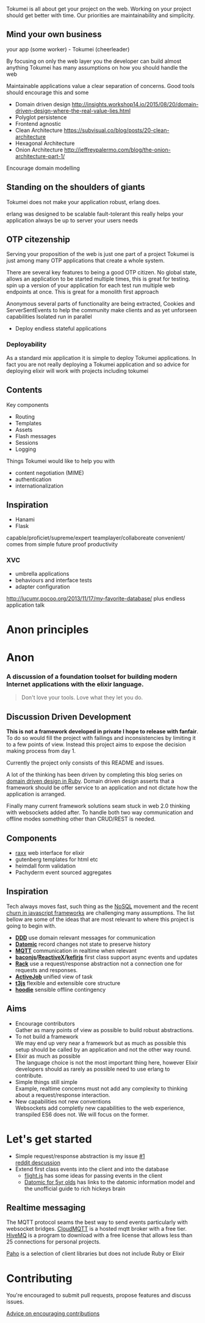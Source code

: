 Tokumei is all about get your project on the web.
Working on your project should get better with time.
Our priorities are maintainability and simplicity.


## Mind your own business


your app (some worker) - Tokumei (cheerleader)

By focusing on only the web layer you the developer can build almost anything
Tokumei has many assumptions on how you should handle the web

Maintainable applications value a clear separation of concerns.
Good tools should encourage this and some

- Domain driven design http://insights.workshop14.io/2015/08/20/domain-driven-design-where-the-real-value-lies.html
- Polyglot persistence
- Frontend agnostic
- Clean Architecture https://subvisual.co/blog/posts/20-clean-architecture
- Hexagonal Architecture
- Onion Architecture http://jeffreypalermo.com/blog/the-onion-architecture-part-1/

Encourage domain modelling

## Standing on the shoulders of giants

Tokumei does not make your application robust, erlang does.

erlang was designed to be scalable fault-tolerant this really helps your application always be up to server your users needs

## OTP citezenship

Serving your proposition of the web is just one part of a project
Tokumei is just among many OTP applications that create a whole system.

There are several key features to being a good OTP citizen.
No global state, allows an application to be started multiple times, this is great for testing.
spin up a version of your application for each test
run multiple web endpoints at once. This is great for a monolith first approach

Anonymous several parts of functionality are being extracted, Cookies and ServerSentEvents to help the community make clients and as yet unforseen capabilities
Isolated run in parallel

- Deploy endless stateful applications

### Deployability
As a standard mix application it is simple to deploy Tokumei applications.
In fact you are not really deploying a Tokumei application and so advice for deploying elixir will work with projects including tokumei

## Contents

Key components
- Routing
- Templates
- Assets
- Flash messages
- Sessions
- Logging

Things Tokumei would like to help you with

- content negotiation (MIME)
- authentication
- internationalization


## Inspiration

- Hanami
- Flask




capable/proficiet/supreme/expert
teamplayer/collaboreate
convenient/ comes from simple
future proof productivity


### XVC
- umbrella applications
- behaviours and interface tests
- adapter configuration


http://lucumr.pocoo.org/2013/11/17/my-favorite-database/
plus endless application talk

# Anon principles

Anon
====

### A discussion of a foundation toolset for building modern Internet applications with the elixir language.

> Don't love your tools. Love what they let you do.

## Discussion Driven Development
**This is not a framework developed in private I hope to release with fanfair**. To do so would fill the project with failings and inconsistencies by limiting it to a few points of view. Instead this project aims to expose the decision making process from day 1.

Currently the project only consists of this README and issues.

A lot of the thinking has been driven by completing this blog series on [domain driven design in Ruby](http://insights.workshop14.io/2015/07/14/domain-driven-design-introduction.html). Domain driven design asserts that a framework should be offer service to an application and not dictate how the application is arranged.

Finally many current framework solutions seam stuck in web 2.0 thinking with websockets added after. To handle both two way communication and offline modes something other than CRUD/REST is needed.

## Components

- [raxx](https://github.com/CrowdHailer/raxx/) web interface for elixir
- gutenberg templates for html etc
- heimdall form validation
- Pachyderm event sourced aggregates

## Inspiration
Tech always moves fast, such thing as the [NoSQL](http://martinfowler.com/bliki/NosqlDefinition.html) movement and the recent [churn in javascript frameworks](http://confreaks.tv/videos/lonestarruby2015-surviving-the-framework-hype-cycle) are challenging many assumptions. The list bellow are some of the ideas that are most relevant to where this project is going to begin with.

- **[DDD](http://insights.workshop14.io/2015/08/20/domain-driven-design-where-the-real-value-lies.html)** use domain relevant messages for communication
- **[Datomic](http://www.datomic.com/)** record changes not state to preserve history
- **[MQTT](http://www.hivemq.com/mqtt-essentials-part-1-introducing-mqtt/)** communication in realtime when relevant
- **[baconjs](https://baconjs.github.io/)/[ReactiveX](http://reactivex.io/)/[kefirjs](https://github.com/rpominov/kefir)** first class support async events and updates
- **[Rack](http://rack.github.io/)** use a request/response abstraction not a connection one for requests and responses.
- **[ActiveJob](http://edgeguides.rubyonrails.org/active_job_basics.html)** unified view of task
- **[t3js](http://t3js.org/)** flexible and extensible core structure
- **[hoodie](http://hood.ie/)** sensible offline contingency

## Aims
- Encourage contributors  
  Gather as many points of view as possible to build robust abstractions.
- To not build a framework  
  We may end up very near a framework but as much as possible this setup should be called by an application and not the other way round.
- Elixir as much as possible  
  The language choice is not the most important thing here, however Elixir developers should as rarely as possible need to use erlang to contribute.
- Simple things still simple  
  Example, realtime concerns must not add any complexity to thinking about a  request/response interaction.
- New capabilities not new conventions  
  Websockets add completly new capabilities to the web experience, transpiled ES6 does not. We will focus on the former.

# Let's get started
- Simple request/response abstraction is my issue [#1](https://github.com/workshop14/anon/issues/1)  
  [reddit descussion](https://www.reddit.com/r/ruby/comments/3jlpdo/where_is_rack_next_and_a_possible_elixir_successor/)
- Extend first class events into the client and into the database
  - [flight.js]() has some ideas for passing events in the client
  - [Datomic for 5yr olds](http://www.flyingmachinestudios.com/programming/datomic-for-five-year-olds/) has links to the datomic information model and the unofficial guide to rich hickeys brain

## Realtime messaging
The MQTT protocol seams the best way to send events particularly with websocket bridges. [CloudMQTT](https://www.cloudmqtt.com/) is a hosted mqtt broker with a free tier. [HiveMQ](http://www.hivemq.com/) is a program to download with a free license that allows less than 25 connections for personal projects.

[Paho](http://www.eclipse.org/paho/) is a selection of client libraries but does not include Ruby or Elixir


# Contributing
 You're encouraged to submit pull requests, propose features and discuss issues.

[Advice on encouraging contributions](http://confreaks.tv/videos/gogaruco2014-taking-over-someone-else-s-open-source-projects)
